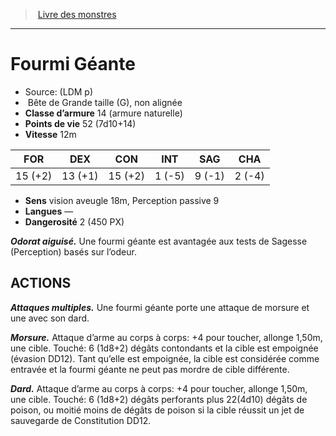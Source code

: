 ﻿> [Livre des monstres](tome_of_beasts.md)

---

# Fourmi Géante

- Source: (LDM p)
-  Bête de Grande taille (G), non alignée
- **Classe d’armure** 14 (armure naturelle)
- **Points de vie** 52 (7d10+14)
- **Vitesse** 12m

|FOR|DEX|CON|INT|SAG|CHA|
|---|---|---|---|---|---|
|15 (+2)|13 (+1)|15 (+2)|1 (-5)|9 (-1)|2 (-4)|

- **Sens** vision aveugle 18m, Perception passive 9
- **Langues** —
- **Dangerosité** 2 (450 PX)

**_Odorat aiguisé._** Une fourmi géante est avantagée aux tests de Sagesse (Perception) basés sur l’odeur.

## ACTIONS

**_Attaques multiples._** Une fourmi géante porte une attaque de morsure et une avec son dard.

**_Morsure._** Attaque d’arme au corps à corps: +4 pour toucher, allonge 1,50m, une cible. Touché: 6 (1d8+2) dégâts contondants et la cible est empoignée (évasion DD12). Tant qu’elle est empoignée, la cible est considérée comme entravée et la fourmi géante ne peut pas mordre de cible différente.

**_Dard._** Attaque d’arme au corps à corps: +4 pour toucher, allonge 1,50m, une cible. Touché: 6 (1d8+2) dégâts perforants plus 22(4d10) dégâts de poison, ou moitié moins de dégâts de poison si la cible réussit un jet de sauvegarde de Constitution DD12.

